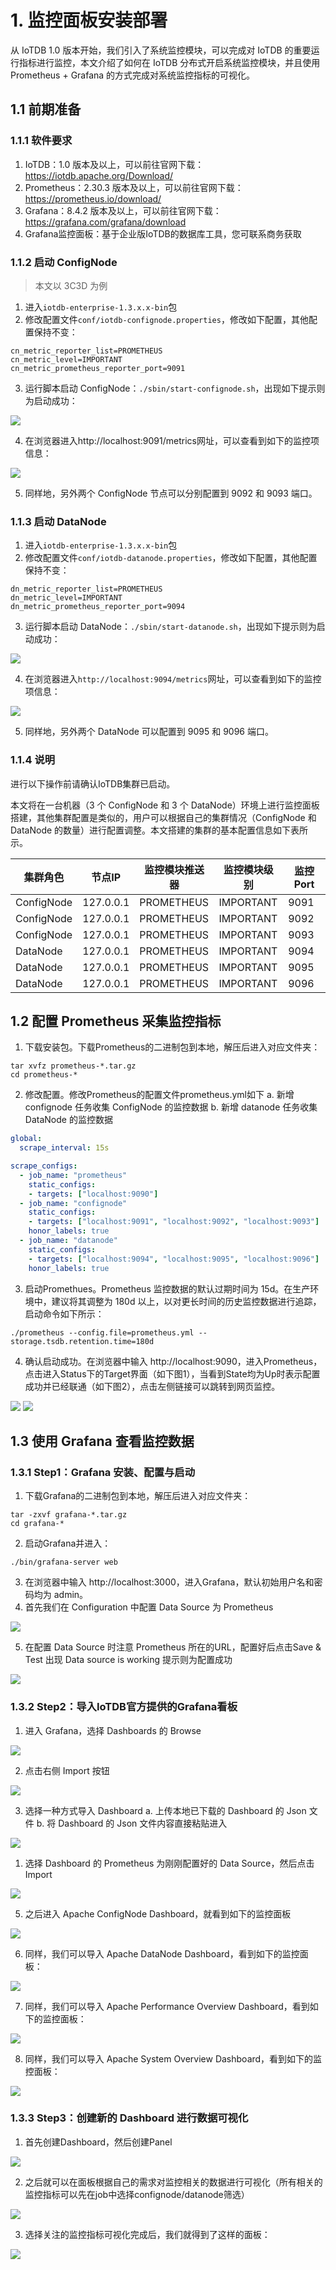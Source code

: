 <!--

    Licensed to the Apache Software Foundation (ASF) under one
    or more contributor license agreements.  See the NOTICE file
    distributed with this work for additional information
    regarding copyright ownership.  The ASF licenses this file
    to you under the Apache License, Version 2.0 (the
    "License"); you may not use this file except in compliance
    with the License.  You may obtain a copy of the License at
    
        http://www.apache.org/licenses/LICENSE-2.0
    
    Unless required by applicable law or agreed to in writing,
    software distributed under the License is distributed on an
    "AS IS" BASIS, WITHOUT WARRANTIES OR CONDITIONS OF ANY
    KIND, either express or implied.  See the License for the
    specific language governing permissions and limitations
    under the License.

-->

# 1. 监控面板安装部署
从 IoTDB 1.0 版本开始，我们引入了系统监控模块，可以完成对 IoTDB 的重要运行指标进行监控，本文介绍了如何在 IoTDB 分布式开启系统监控模块，并且使用 Prometheus  + Grafana 的方式完成对系统监控指标的可视化。

## 1.1 前期准备

### 1.1.1 软件要求

1. IoTDB：1.0 版本及以上，可以前往官网下载：https://iotdb.apache.org/Download/
2. Prometheus：2.30.3 版本及以上，可以前往官网下载：https://prometheus.io/download/
3. Grafana：8.4.2 版本及以上，可以前往官网下载：https://grafana.com/grafana/download
4. Grafana监控面板：基于企业版IoTDB的数据库工具，您可联系商务获取

### 1.1.2 启动 ConfigNode
> 本文以 3C3D 为例

1. 进入`iotdb-enterprise-1.3.x.x-bin`包
2. 修改配置文件`conf/iotdb-confignode.properties`，修改如下配置，其他配置保持不变：

```properties
cn_metric_reporter_list=PROMETHEUS
cn_metric_level=IMPORTANT
cn_metric_prometheus_reporter_port=9091
```

3. 运行脚本启动 ConfigNode：`./sbin/start-confignode.sh`，出现如下提示则为启动成功：

![](https://spricoder.oss-cn-shanghai.aliyuncs.com/Apache%20IoTDB/metric/cluster-introduce/1.png)

4. 在浏览器进入http://localhost:9091/metrics网址，可以查看到如下的监控项信息：

![](https://spricoder.oss-cn-shanghai.aliyuncs.com/Apache%20IoTDB/metric/cluster-introduce/2.png)

5. 同样地，另外两个 ConfigNode 节点可以分别配置到 9092 和 9093 端口。

### 1.1.3 启动 DataNode
1. 进入`iotdb-enterprise-1.3.x.x-bin`包
2. 修改配置文件`conf/iotdb-datanode.properties`，修改如下配置，其他配置保持不变：

```properties
dn_metric_reporter_list=PROMETHEUS
dn_metric_level=IMPORTANT
dn_metric_prometheus_reporter_port=9094
```

3. 运行脚本启动 DataNode：`./sbin/start-datanode.sh`，出现如下提示则为启动成功：

![](https://spricoder.oss-cn-shanghai.aliyuncs.com/Apache%20IoTDB/metric/cluster-introduce/3.png)

4. 在浏览器进入`http://localhost:9094/metrics`网址，可以查看到如下的监控项信息：

![](https://spricoder.oss-cn-shanghai.aliyuncs.com/Apache%20IoTDB/metric/cluster-introduce/4.png)

5. 同样地，另外两个 DataNode 可以配置到 9095 和 9096 端口。

### 1.1.4 说明

进行以下操作前请确认IoTDB集群已启动。

本文将在一台机器（3 个 ConfigNode 和 3 个 DataNode）环境上进行监控面板搭建，其他集群配置是类似的，用户可以根据自己的集群情况（ConfigNode 和 DataNode 的数量）进行配置调整。本文搭建的集群的基本配置信息如下表所示。

| 集群角色   | 节点IP    | 监控模块推送器 | 监控模块级别 | 监控 Port |
| ---------- | --------- | -------------- | ------------ | --------- |
| ConfigNode | 127.0.0.1 | PROMETHEUS     | IMPORTANT    | 9091      |
| ConfigNode | 127.0.0.1 | PROMETHEUS     | IMPORTANT    | 9092      |
| ConfigNode | 127.0.0.1 | PROMETHEUS     | IMPORTANT    | 9093      |
| DataNode   | 127.0.0.1 | PROMETHEUS     | IMPORTANT    | 9094      |
| DataNode   | 127.0.0.1 | PROMETHEUS     | IMPORTANT    | 9095      |
| DataNode   | 127.0.0.1 | PROMETHEUS     | IMPORTANT    | 9096      |

## 1.2 配置 Prometheus 采集监控指标

1. 下载安装包。下载Prometheus的二进制包到本地，解压后进入对应文件夹：

```Shell
tar xvfz prometheus-*.tar.gz
cd prometheus-*
```

2. 修改配置。修改Prometheus的配置文件prometheus.yml如下
   a. 新增 confignode 任务收集 ConfigNode 的监控数据
   b. 新增 datanode 任务收集 DataNode 的监控数据

```YAML
global:
  scrape_interval: 15s

scrape_configs:
  - job_name: "prometheus"
    static_configs:
    - targets: ["localhost:9090"]
  - job_name: "confignode"
    static_configs:
    - targets: ["localhost:9091", "localhost:9092", "localhost:9093"]
    honor_labels: true
  - job_name: "datanode"
    static_configs:
    - targets: ["localhost:9094", "localhost:9095", "localhost:9096"]
    honor_labels: true
```

3. 启动Promethues。Prometheus 监控数据的默认过期时间为 15d。在生产环境中，建议将其调整为 180d 以上，以对更长时间的历史监控数据进行追踪，启动命令如下所示：

```Shell
./prometheus --config.file=prometheus.yml --storage.tsdb.retention.time=180d
```

4. 确认启动成功。在浏览器中输入 http://localhost:9090，进入Prometheus，点击进入Status下的Target界面（如下图1），当看到State均为Up时表示配置成功并已经联通（如下图2），点击左侧链接可以跳转到网页监控。

![](https://alioss.timecho.com/docs/img/1a.PNG)
![](https://alioss.timecho.com/docs/img/2a.PNG)

## 1.3 使用 Grafana 查看监控数据

### 1.3.1 Step1：Grafana 安装、配置与启动

1. 下载Grafana的二进制包到本地，解压后进入对应文件夹：

```Shell
tar -zxvf grafana-*.tar.gz
cd grafana-*
```

2. 启动Grafana并进入：

```Shell
./bin/grafana-server web 
```

3. 在浏览器中输入 http://localhost:3000，进入Grafana，默认初始用户名和密码均为 admin。
4. 首先我们在 Configuration 中配置 Data Source 为 Prometheus

![](https://alioss.timecho.com/docs/img/3a.png)

5. 在配置 Data Source 时注意 Prometheus 所在的URL，配置好后点击Save & Test 出现 Data source is working 提示则为配置成功

![](https://alioss.timecho.com/docs/img/4a.png)

### 1.3.2 Step2：导入IoTDB官方提供的Grafana看板

1. 进入 Grafana，选择 Dashboards 的 Browse

![](https://alioss.timecho.com/docs/img/5a.png)

2. 点击右侧 Import 按钮

![](https://alioss.timecho.com/docs/img/6a.png)

3. 选择一种方式导入 Dashboard
   a. 上传本地已下载的 Dashboard 的 Json 文件
   b. 将 Dashboard 的 Json 文件内容直接粘贴进入

![](https://alioss.timecho.com/docs/img/7a.png)

1. 选择 Dashboard 的 Prometheus 为刚刚配置好的 Data Source，然后点击 Import

![](https://alioss.timecho.com/docs/img/8a.png)

5. 之后进入 Apache ConfigNode Dashboard，就看到如下的监控面板

![](https://alioss.timecho.com/docs/img/confignode.png)

6. 同样，我们可以导入 Apache DataNode Dashboard，看到如下的监控面板：

![](https://alioss.timecho.com/docs/img/datanode.png)

7. 同样，我们可以导入 Apache Performance Overview Dashboard，看到如下的监控面板：

![](https://alioss.timecho.com/docs/img/performance.png)

8. 同样，我们可以导入 Apache System Overview Dashboard，看到如下的监控面板：

![](https://alioss.timecho.com/docs/img/system.png)

### 1.3.3 Step3：创建新的 Dashboard 进行数据可视化

1. 首先创建Dashboard，然后创建Panel

![](https://alioss.timecho.com/docs/img/11a.png)

2. 之后就可以在面板根据自己的需求对监控相关的数据进行可视化（所有相关的监控指标可以先在job中选择confignode/datanode筛选）

![](https://alioss.timecho.com/docs/img/12a.png)

3. 选择关注的监控指标可视化完成后，我们就得到了这样的面板：

![](https://alioss.timecho.com/docs/img/13a.png)
